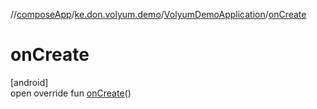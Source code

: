 //[composeApp](../../../index.md)/[ke.don.volyum.demo](../index.md)/[VolyumDemoApplication](index.md)/[onCreate](on-create.md)

# onCreate

[android]\
open override fun [onCreate](on-create.md)()